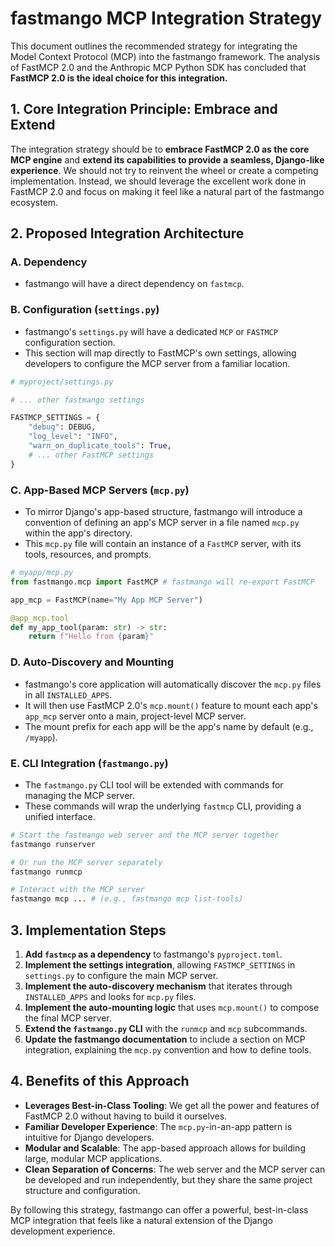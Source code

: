 # fastmango MCP Integration Strategy

This document outlines the recommended strategy for integrating the Model Context Protocol (MCP) into the fastmango framework. The analysis of FastMCP 2.0 and the Anthropic MCP Python SDK has concluded that **FastMCP 2.0 is the ideal choice for this integration.**

## 1. Core Integration Principle: Embrace and Extend

The integration strategy should be to **embrace FastMCP 2.0 as the core MCP engine** and **extend its capabilities to provide a seamless, Django-like experience**. We should not try to reinvent the wheel or create a competing implementation. Instead, we should leverage the excellent work done in FastMCP 2.0 and focus on making it feel like a natural part of the fastmango ecosystem.

## 2. Proposed Integration Architecture

### A. Dependency
- fastmango will have a direct dependency on `fastmcp`.

### B. Configuration (`settings.py`)
- fastmango's `settings.py` will have a dedicated `MCP` or `FASTMCP` configuration section.
- This section will map directly to FastMCP's own settings, allowing developers to configure the MCP server from a familiar location.

```python
# myproject/settings.py

# ... other fastmango settings

FASTMCP_SETTINGS = {
    "debug": DEBUG,
    "log_level": "INFO",
    "warn_on_duplicate_tools": True,
    # ... other FastMCP settings
}
```

### C. App-Based MCP Servers (`mcp.py`)
- To mirror Django's app-based structure, fastmango will introduce a convention of defining an app's MCP server in a file named `mcp.py` within the app's directory.
- This `mcp.py` file will contain an instance of a `FastMCP` server, with its tools, resources, and prompts.

```python
# myapp/mcp.py
from fastmango.mcp import FastMCP # fastmango will re-export FastMCP

app_mcp = FastMCP(name="My App MCP Server")

@app_mcp.tool
def my_app_tool(param: str) -> str:
    return f"Hello from {param}"
```

### D. Auto-Discovery and Mounting
- fastmango's core application will automatically discover the `mcp.py` files in all `INSTALLED_APPS`.
- It will then use FastMCP 2.0's `mcp.mount()` feature to mount each app's `app_mcp` server onto a main, project-level MCP server.
- The mount prefix for each app will be the app's name by default (e.g., `/myapp`).

### E. CLI Integration (`fastmango.py`)
- The `fastmango.py` CLI tool will be extended with commands for managing the MCP server.
- These commands will wrap the underlying `fastmcp` CLI, providing a unified interface.

```bash
# Start the fastmango web server and the MCP server together
fastmango runserver

# Or run the MCP server separately
fastmango runmcp

# Interact with the MCP server
fastmango mcp ... # (e.g., fastmango mcp list-tools)
```

## 3. Implementation Steps

1.  **Add `fastmcp` as a dependency** to fastmango's `pyproject.toml`.
2.  **Implement the settings integration**, allowing `FASTMCP_SETTINGS` in `settings.py` to configure the main MCP server.
3.  **Implement the auto-discovery mechanism** that iterates through `INSTALLED_APPS` and looks for `mcp.py` files.
4.  **Implement the auto-mounting logic** that uses `mcp.mount()` to compose the final MCP server.
5.  **Extend the `fastmango.py` CLI** with the `runmcp` and `mcp` subcommands.
6.  **Update the fastmango documentation** to include a section on MCP integration, explaining the `mcp.py` convention and how to define tools.

## 4. Benefits of this Approach

-   **Leverages Best-in-Class Tooling**: We get all the power and features of FastMCP 2.0 without having to build it ourselves.
-   **Familiar Developer Experience**: The `mcp.py`-in-an-app pattern is intuitive for Django developers.
-   **Modular and Scalable**: The app-based approach allows for building large, modular MCP applications.
-   **Clean Separation of Concerns**: The web server and the MCP server can be developed and run independently, but they share the same project structure and configuration.

By following this strategy, fastmango can offer a powerful, best-in-class MCP integration that feels like a natural extension of the Django development experience.
